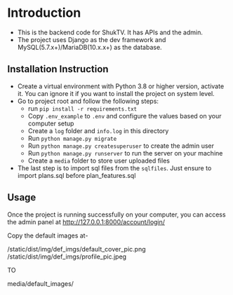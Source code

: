 # Introduction

* This is the backend code for ShukTV. It has APIs and the admin.
* The project uses Django as the dev framework and MySQL(5.7.x+)/MariaDB(10.x.x+) as the database.

## Installation Instruction
* Create a virtual environment with Python 3.8 or higher version, activate it. You can ignore it if you want to install the project on system level.
* Go to project root and follow the following steps:
    * run `pip install -r requirements.txt`
    * Copy `.env_example` to `.env` and configure the values based on your computer setup
    * Create a `log` folder and `info.log` in this directory
    * Run `python manage.py migrate`
    * Run `python manage.py createsuperuser` to create the admin user
    * Run `python manage.py runserver` to run the server on your machine
    * Create a `media` folder to store user uploaded files
* The last step is to import sql files from the `sqlfiles`. Just ensure to import plans.sql before plan_features.sql

## Usage
Once the project is running successfully on your computer, you can access the admin panel at http://127.0.0.1:8000/account/login/

Copy the default images at-

/static/dist/img/def_imgs/default_cover_pic.png
/static/dist/img/def_imgs/profile_pic.jpeg

TO

media/default_images/
